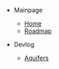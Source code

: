 - Mainpage
    - [Home](README.md)
    - [Roadmap](roadmap.md)

- Devlog
    - [Aquifers](#/docs/aquifers.md)
